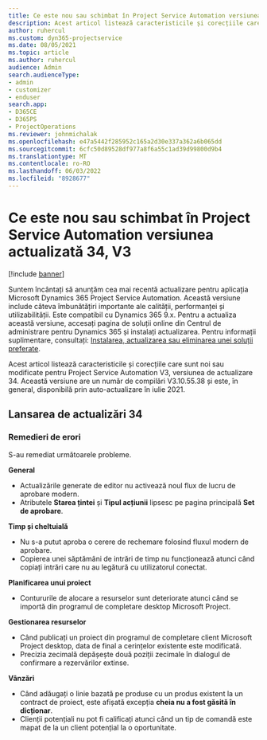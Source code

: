 ```yaml
---
title: Ce este nou sau schimbat în Project Service Automation versiunea actualizată 34, V3
description: Acest articol listează caracteristicile și corecțiile care sunt disponibile în Project Service Automation V3, versiunea de actualizare 34, V3.
author: ruhercul
ms.custom: dyn365-projectservice
ms.date: 08/05/2021
ms.topic: article
ms.author: ruhercul
audience: Admin
search.audienceType:
- admin
- customizer
- enduser
search.app:
- D365CE
- D365PS
- ProjectOperations
ms.reviewer: johnmichalak
ms.openlocfilehash: e47a5442f285952c165a2d30e337a362a6b065dd
ms.sourcegitcommit: 6cfc50d89528df977a8f6a55c1ad39d99800d9b4
ms.translationtype: MT
ms.contentlocale: ro-RO
ms.lasthandoff: 06/03/2022
ms.locfileid: "8928677"
---
```

# <a name="whats-new-or-changed-in-project-service-automation-update-release-34-v3"></a>Ce este nou sau schimbat în Project Service Automation versiunea actualizată 34, V3

[!include [banner](../includes/psa-now-project-operations.md)]

Suntem încântați să anunțăm cea mai recentă actualizare pentru aplicația Microsoft Dynamics 365 Project Service Automation. Această versiune include câteva îmbunătățiri importante ale calității, performanței și utilizabilității. Este compatibil cu Dynamics 365 9.x. Pentru a actualiza această versiune, accesați pagina de soluții online din Centrul de administrare pentru Dynamics 365 și instalați actualizarea. Pentru informații suplimentare, consultați: [Instalarea, actualizarea sau eliminarea unei soluții preferate](/power-platform/admin/install-remove-preferred-solution).

Acest articol listează caracteristicile și corecțiile care sunt noi sau modificate pentru Project Service Automation V3, versiunea de actualizare 34. Această versiune are un număr de compilări V3.10.55.38 și este, în general, disponibilă prin auto-actualizare în iulie 2021.

## <a name="update-release-34"></a>Lansarea de actualizări 34

### <a name="bug-fixes"></a>Remedieri de erori
S-au remediat următoarele probleme.

**General**

- Actualizările generate de editor nu activează noul flux de lucru de aprobare modern.
- Atributele **Starea țintei** și **Tipul acțiunii** lipsesc pe pagina principală **Set de aprobare**.

**Timp și cheltuială**

- Nu s-a putut aproba o cerere de rechemare folosind fluxul modern de aprobare.
- Copierea unei săptămâni de intrări de timp nu funcționează atunci când copiați intrări care nu au legătură cu utilizatorul conectat.

**Planificarea unui proiect**

- Contururile de alocare a resurselor sunt deteriorate atunci când se importă din programul de completare desktop Microsoft Project.

**Gestionarea resurselor**

- Când publicați un proiect din programul de completare client Microsoft Project desktop, data de final a cerințelor existente este modificată.
- Precizia zecimală depășește două poziții zecimale în dialogul de confirmare a rezervărilor extinse.

**Vânzări**

- Când adăugați o linie bazată pe produse cu un produs existent la un contract de proiect, este afișată excepția **cheia nu a fost găsită în dicționar**.
- Clienții potențiali nu pot fi calificați atunci când un tip de comandă este mapat de la un client potențial la o oportunitate.
